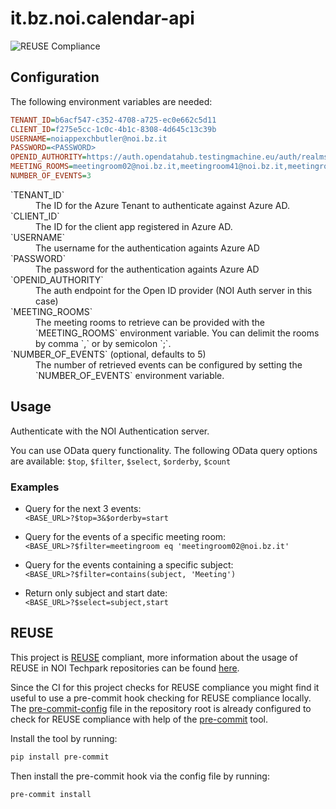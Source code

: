 <!--
SPDX-FileCopyrightText: NOI Techpark <digital@noi.bz.it>

SPDX-License-Identifier: CC0-1.0
-->

# it.bz.noi.calendar-api

![REUSE Compliance](https://github.com/noi-techpark/it.bz.noi.calendar-api/actions/workflows/reuse.yml/badge.svg)

## Configuration

The following environment variables are needed:

```ini
TENANT_ID=b6acf547-c352-4708-a725-ec0e662c5d11
CLIENT_ID=f275e5cc-1c0c-4b1c-8308-4d645c13c39b
USERNAME=noiappexchbutler@noi.bz.it
PASSWORD=<PASSWORD>
OPENID_AUTHORITY=https://auth.opendatahub.testingmachine.eu/auth/realms/noi/
MEETING_ROOMS=meetingroom02@noi.bz.it,meetingroom41@noi.bz.it,meetingroom14@noi.bz.it,meetingroom26@noi.bz.it
NUMBER_OF_EVENTS=3
```

<dl>
  <dt>`TENANT_ID`</dt>
  <dd>The ID for the Azure Tenant to authenticate against Azure AD.</dd>

  <dt>`CLIENT_ID`</dt>
  <dd>The ID for the client app registered in Azure AD.</dd>

  <dt>`USERNAME`</dt>
  <dd>The username for the authentication againts Azure AD</dd>

  <dt>`PASSWORD`</dt>
  <dd>The password for the authentication againts Azure AD</dd>

  <dt>`OPENID_AUTHORITY`</dt>
  <dd>The auth endpoint for the Open ID provider (NOI Auth server in this case)</dd>

  <dt>`MEETING_ROOMS`</dt>
  <dd>The meeting rooms to retrieve can be provided with the `MEETING_ROOMS` environment variable. You can delimit the rooms by comma `,` or by semicolon `;`.</dd>

  <dt>`NUMBER_OF_EVENTS` (optional, defaults to 5)</dt>
  <dd>The number of retrieved events can be configured by setting the `NUMBER_OF_EVENTS` environment variable.</dd>
</dl>

## Usage

Authenticate with the NOI Authentication server.

You can use OData query functionality. The following OData query options are available: `$top`, `$filter`, `$select`, `$orderby`, `$count`

### Examples

* Query for the next 3 events:   
  `<BASE_URL>?$top=3&$orderby=start`

* Query for the events of a specific meeting room:   
  `<BASE_URL>?$filter=meetingroom eq 'meetingroom02@noi.bz.it'`

* Query for the events containing a specific subject:    
  `<BASE_URL>?$filter=contains(subject, 'Meeting')`

* Return only subject and start date:    
  `<BASE_URL>?$select=subject,start`

## REUSE

This project is [REUSE](https://reuse.software) compliant, more information about the usage of REUSE in NOI Techpark repositories can be found [here](https://github.com/noi-techpark/odh-docs/wiki/Guidelines-for-developers-and-licenses#guidelines-for-contributors-and-new-developers).

Since the CI for this project checks for REUSE compliance you might find it useful to use a pre-commit hook checking for REUSE compliance locally. The [pre-commit-config](.pre-commit-config.yaml) file in the repository root is already configured to check for REUSE compliance with help of the [pre-commit](https://pre-commit.com) tool.

Install the tool by running:
```bash
pip install pre-commit
```
Then install the pre-commit hook via the config file by running:
```bash
pre-commit install
```
